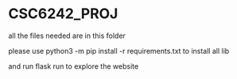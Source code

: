 # CSC6242_PROJ

all the files needed are in this folder

please use 
python3 -m pip install -r requirements.txt
to install all lib

and run
flask run
to explore the website
